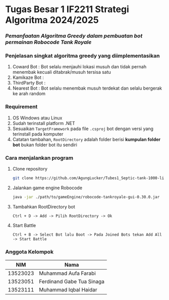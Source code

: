 # Tugas Besar 1 IF2211 Strategi Algoritma 2024/2025

### *Pemanfaatan Algoritma Greedy dalam pembuatan bot permainan Robocode Tank Royale*

### Penjelasan singkat algoritma greedy yang diimplementasikan
1. Coward Bot : Bot selalu menjauhi lokasi musuh dan tidak pernah menembak kecuali ditabrak/musuh tersisa satu
2. Kamikaze Bot : 
3. ThirdParty Bot : 
4. Nearest Bot : Bot selalu menembak musuh terdekat dan selalu bergerak ke arah random

### Requirement
1. OS Windows atau Linux
2. Sudah terinstall platform .NET
3. Sesuaikan ```TargetFramework``` pada file ```.csproj``` bot dengan versi yang terinstall pada komputer
4. Catatan tambahan, ```RootDirectory``` adalah folder berisi **kumpulan folder bot** bukan folder bot itu sendiri

### Cara menjalankan program
1. Clone repository
   ```sh
   git clone https://github.com/AgungLucker/Tubes1_Septic-tank-1000-liter-biomif-Rp.1.500.000.git
   ```
2. Jalankan game engine Robocode
   ```sh
   java -jar ./path/to/gameEngine/robocode-tankroyale-gui-0.30.0.jar
   ```
3. Tambahkan RootDirectory bot
   ```
   Ctrl + D -> Add -> Pilih RootDirectory -> Ok
   ```
4. Start Battle
   ```
   Ctrl + B -> Select Bot lalu Boot -> Pada Joined Bots tekan Add All -> Start Battle
   ```

### Anggota Kelompok
| NIM      | Nama                            |
| -------- | ------------------------------- |
| 13523023 | Muhammad Aufa Farabi            |
| 13523051 | Ferdinand Gabe Tua Sinaga       |
| 13523111 | Muhammad Iqbal Haidar           |
